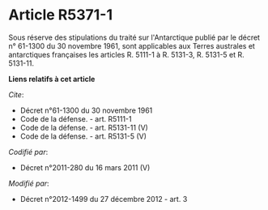 # Article R5371-1

Sous réserve des stipulations du traité sur l'Antarctique publié par le décret n° 61-1300 du 30 novembre 1961, sont
applicables aux Terres australes et antarctiques françaises les articles R. 5111-1 à R. 5131-3, R. 5131-5 et R. 5131-11.

**Liens relatifs à cet article**

_Cite_:

  - Décret n°61-1300 du 30 novembre 1961
  - Code de la défense. - art. R5111-1
  - Code de la défense. - art. R5131-11 (V)
  - Code de la défense. - art. R5131-5 (V)

_Codifié par_:

  - Décret n°2011-280 du 16 mars 2011 (V)

_Modifié par_:

  - Décret n°2012-1499 du 27 décembre 2012 - art. 3
